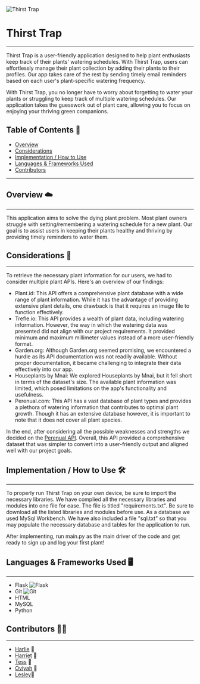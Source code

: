 ![Thirst Trap](https://i.ibb.co/gMcBTqy/Img-1460-720.png)


# Thirst Trap 

---
Thirst Trap is a user-friendly application designed to help plant enthusiasts keep track of their plants' watering 
schedules. With Thirst Trap, users can effortlessly manage their plant collection by adding their plants to their 
profiles. Our app takes care of the rest by sending timely email reminders based on each user's plant-specific 
watering frequency.

With Thirst Trap, you no longer have to worry about forgetting to water your plants or struggling to keep track of 
multiple watering schedules. Our application takes the guesswork out of plant care, allowing you to focus on enjoying 
your thriving green companions.


## Table of Contents 📝
* [Overview](#overview)
* [Considerations](#considerations)
* [Implementation / How to Use](#implementation--how-to-use)
* [Languages & Frameworks Used](#languages--frameworks-used)
* [Contributors](#contributors)
---

## Overview ☁️

---

This application aims to solve the dying plant problem. Most plant owners struggle with setting/remembering
a watering schedule for a new plant. Our goal is to assist users in keeping their plants healthy and thriving by 
providing timely reminders to water them. 

## Considerations 💭

---
To retrieve the necessary plant information for our users, we had to consider multiple plant APIs.
Here's an overview of our findings:
* Plant.id: This API offers a comprehensive plant database with a wide range of plant information. While it has the advantage of providing extensive plant details, one drawback is that it requires an image file to function effectively.
* Trefle.io: This API provides a wealth of plant data, including watering information. However, the way in which the watering data was presented did not align with our project requirements. It provided minimum and maximum millimeter values instead of a more user-friendly format.
* Garden.org: Although Garden.org seemed promising, we encountered a hurdle as its API documentation was not readily available. Without proper documentation, it became challenging to integrate their data effectively into our app.
* Houseplants by Mnai: We explored Houseplants by Mnai, but it fell short in terms of the dataset's size. The available plant information was limited, which posed limitations on the app's functionality and usefulness.
* Perenual.com: This API has a vast database of plant types and provides a plethora of watering information that contributes
to optimal plant growth. Though it has an extensive database however, it is important to note that it does not cover all plant species.

In the end, after considering all the possible weaknesses and strengths we decided on the [Perenual API](https://perenual.com).
Overall, this API provided a comprehensive dataset that was simpler to convert into a user-friendly output and aligned 
well with our project goals.


## Implementation / How to Use 🛠️

---
To properly run Thirst Trap on your own device, be sure to import the necessary libraries.
We have complied all the necessary libraries and modules into one file for ease. The file is titled "requirements.txt".
Be sure to download all the listed libraries and modules before use. As a database we used MySql Workbench. We have also
included a file "sql.txt" so that you may populate the necessary database and tables for the application to run. 

After implementing, run main.py as the main driver of the code and get ready to sign up and log your first plant!

## Languages & Frameworks Used 🖥️

---
* Flask ![Flask](https://www.vectorlogo.zone/logos/pocoo_flask/pocoo_flask-icon.svg) 
* Git ![Git](https://www.vectorlogo.zone/logos/git-scm/git-scm-icon.svg)
* HTML   
* MySQL   
* Python

## Contributors ✍🏼

---
* [Harlie](https://github.com/HarlieS) 🌼
* [Harriet](https://github.com/hgodward) 🌱
* [Tess](https://github.com/TessAfanasyeva) 🌸
* [Oviyah](https://github.com/Oviyah18) 🌹
* [Lesley](https://github.com/Lezlee-Lowpez)🌵

